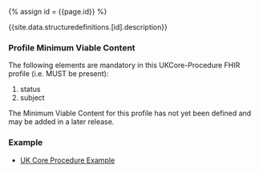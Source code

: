 
{% assign id = {{page.id}} %}

{{site.data.structuredefinitions.[id].description}}

<!-- end TOC -->

### Profile Minimum Viable Content ###

The following elements are mandatory in this UKCore-Procedure FHIR profile (i.e. MUST be present):

1.	status
2.	subject

The Minimum Viable Content for this profile has not yet been defined and may be added in a later release.

### Example ###

- [UK Core Procedure Example](UKCore-Procedure-Example.html)
